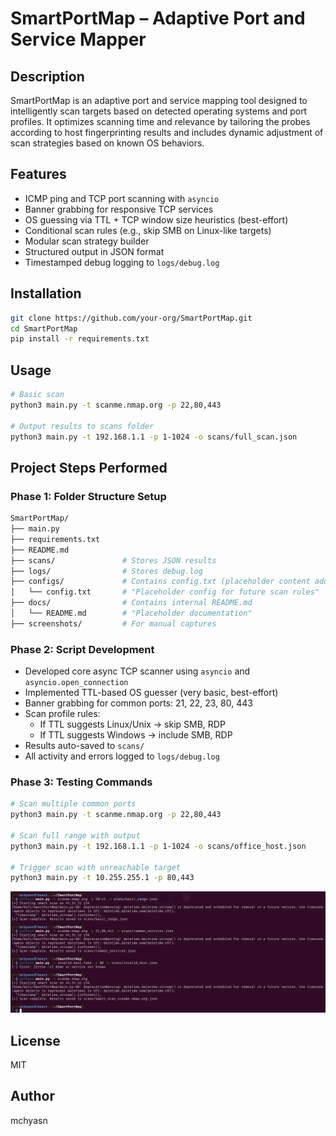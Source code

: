# SmartPortMap – Adaptive Port and Service Mapper

## Description
SmartPortMap is an adaptive port and service mapping tool designed to intelligently scan targets based on detected operating systems and port profiles. It optimizes scanning time and relevance by tailoring the probes according to host fingerprinting results and includes dynamic adjustment of scan strategies based on known OS behaviors.

## Features
- ICMP ping and TCP port scanning with `asyncio`
- Banner grabbing for responsive TCP services
- OS guessing via TTL + TCP window size heuristics (best-effort)
- Conditional scan rules (e.g., skip SMB on Linux-like targets)
- Modular scan strategy builder
- Structured output in JSON format
- Timestamped debug logging to `logs/debug.log`

## Installation

```bash
git clone https://github.com/your-org/SmartPortMap.git
cd SmartPortMap
pip install -r requirements.txt
```

## Usage

```bash
# Basic scan
python3 main.py -t scanme.nmap.org -p 22,80,443

# Output results to scans folder
python3 main.py -t 192.168.1.1 -p 1-1024 -o scans/full_scan.json
```

## Project Steps Performed

### Phase 1: Folder Structure Setup

```bash
SmartPortMap/
├── main.py
├── requirements.txt
├── README.md
├── scans/               # Stores JSON results
├── logs/                # Stores debug.log
├── configs/             # Contains config.txt (placeholder content added)
│   └── config.txt       # "Placeholder config for future scan rules"
├── docs/                # Contains internal README.md
│   └── README.md        # "Placeholder documentation"
├── screenshots/         # For manual captures
```

### Phase 2: Script Development

- Developed core async TCP scanner using `asyncio` and `asyncio.open_connection`
- Implemented TTL-based OS guesser (very basic, best-effort)
- Banner grabbing for common ports: 21, 22, 23, 80, 443
- Scan profile rules:
  - If TTL suggests Linux/Unix → skip SMB, RDP
  - If TTL suggests Windows → include SMB, RDP
- Results auto-saved to `scans/`
- All activity and errors logged to `logs/debug.log`

### Phase 3: Testing Commands

```bash
# Scan multiple common ports
python3 main.py -t scanme.nmap.org -p 22,80,443

# Scan full range with output
python3 main.py -t 192.168.1.1 -p 1-1024 -o scans/office_host.json

# Trigger scan with unreachable target
python3 main.py -t 10.255.255.1 -p 80,443
```
![Smart Port Mapping Tool](https://raw.githubusercontent.com/mchyasn/cybersecurity-tools/main/01-Network-Scanning-and-Reconnaissance/SmartPortMap/screenshots/00.png)

## License
MIT

## Author
mchyasn
